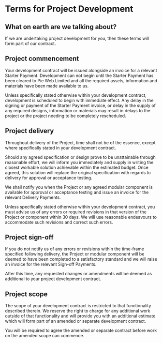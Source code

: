 # Terms for Project Development

## What on earth are we talking about?
If we are undertaking project development for you, then these terms will form part of our contract.

## Project commencement
Your development contract will be issued alongside an invoice for a relevant Starter Payment. Development can not begin until the Starter Payment has been cleared to Pie Web Limited and all the required assets, information and materials have been made available to us.

Unless specifically stated otherwise within your development contract, development is scheduled to begin with immediate effect. Any delay in the signing or payment of the Starter Payment invoice, or delay in the supply of any required designs, information or materials may result in delays to the project or the project needing to be completely rescheduled.

## Project delivery
Throughout delivery of the Project, time shall not be of the essence, except where specifically stated in your development contract.

Should any agreed specification or design prove to be unattainable through reasonable effort, we will inform you immediately and supply in writing the closest workable solution achievable within the estimated budget. Once agreed, this solution will replace the original specification with regards to delivery for approval or acceptance testing.

We shall notify you when the Project or any agreed modular component is available for approval or acceptance testing and issue an invoice for the relevant Delivery Payments.

Unless specifically stated otherwise within your development contract, you must advise us of any errors or required revisions in that version of the Project or component within 30 days. We will use reasonable endeavours to accommodate such revisions and correct such errors.

## Project sign-off
If you do not notify us of any errors or revisions within the time-frame specified following delivery, the Project or modular component will be deemed to have been completed to a satisfactory standard and we will raise an invoice for the relevant Sign-off Payments.

After this time, any requested changes or amendments will be deemed as additional to your project development contract.

## Project scope
The scope of your development contract is restricted to that functionality described therein. We reserve the right to charge for any additional work outside of that functionality and will provide you with an additional estimate which will form part of an amended or separate development contract.

You will be required to agree the amended or separate contract before work on the amended scope can commence.
